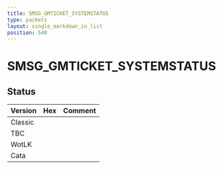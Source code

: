 ```yaml
---
title: SMSG_GMTICKET_SYSTEMSTATUS
type: packets
layout: single_markdown_in_list
position: 540
---
```


# SMSG_GMTICKET_SYSTEMSTATUS

## Status

Version | Hex | Comment
---------- | ---------- | ---------- 
Classic |  |  
TBC |  |  
WotLK |  |  
Cata |  |  
